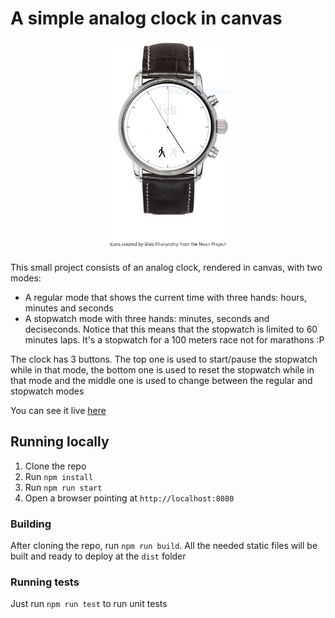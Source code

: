 # A simple analog clock in canvas
<p align="center">
  <img src="./assets/image.PNG" alt="clock" width="200"/>
</p>

This small project consists of an analog clock, rendered in canvas, with two modes:
* A regular mode that shows the current time with three hands: hours, minutes and seconds
* A stopwatch mode with three hands: minutes, seconds and deciseconds. Notice that this means that the stopwatch is limited to 60 minutes laps. It's a stopwatch for a 100 meters race not for marathons :P

The clock has 3 buttons. The top one is used to start/pause the stopwatch while in that mode, the bottom one is used to reset the stopwatch while in that mode and the middle one is used to change between the regular and stopwatch modes

You can see it live [here](https://ibesora.github.io/canvas-clock/)

## Running locally
1. Clone the repo
2. Run `npm install`
3. Run `npm run start`
4. Open a browser pointing at `http://localhost:8080`

### Building
After cloning the repo, run `npm run build`. All the needed static files will be built and ready to deploy at the `dist` folder

### Running tests
Just run `npm run test` to run unit tests